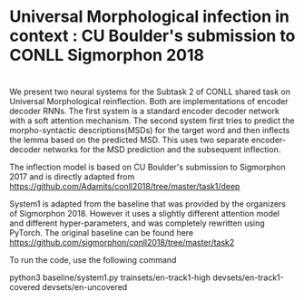 # Universal Morphological infection in context : CU Boulder's submission to CONLL Sigmorphon 2018 <h1> 

We present two neural systems for the Subtask 2 of CONLL shared task on Universal Morphological reinflection. Both are implementations of encoder decoder RNNs. The first system is a standard encoder decoder network with a soft attention mechanism.
The second system first tries to predict the morpho-syntactic descriptions(MSDs) for the target word and then inflects the lemma based on the predicted MSD. This uses two separate encoder-decoder networks for the MSD prediction and the subsequent inflection.

The inflection model is based on CU Boulder's submission to Sigmorphon 2017 and is directly adapted from https://github.com/Adamits/conll2018/tree/master/task1/deep

System1 is adapted from the baseline that was provided by the organizers of Sigmorphon 2018. However it uses a slightly different attention model and different hyper-parameters, and was completely rewritten using PyTorch. The original baseline can be found here https://github.com/sigmorphon/conll2018/tree/master/task2

To run the code, use the following command

python3 baseline/system1.py trainsets/en-track1-high devsets/en-track1-covered devsets/en-uncovered
